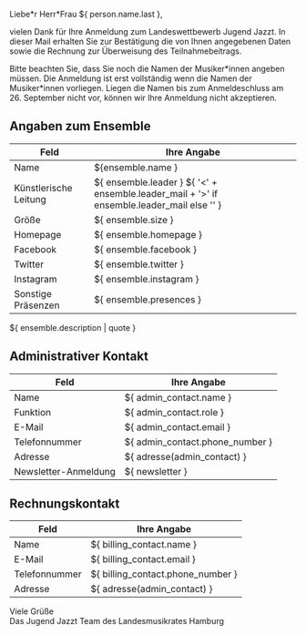 Liebe\*r Herr\*Frau ${ person.name.last },

vielen Dank für Ihre Anmeldung zum Landeswettbewerb Jugend Jazzt. In dieser Mail
erhalten Sie zur Bestätigung die von Ihnen angegebenen Daten sowie die Rechnung
zur Überweisung des Teilnahmebeitrags.

Bitte beachten Sie, dass Sie noch die Namen der Musiker\*innen angeben müssen.
Die Anmeldung ist erst vollständig wenn die Namen der Musiker\*innen vorliegen.
Liegen die Namen bis zum Anmeldeschluss am 26. September nicht vor, können wir
Ihre Anmeldung nicht akzeptieren.

## Angaben zum Ensemble
| Feld                  | Ihre Angabe                                                                                |
|-----------------------|--------------------------------------------------------------------------------------------|
| Name                  | ${ensemble.name }                                                                          |
| Künstlerische Leitung | ${ ensemble.leader } ${ '<' + ensemble.leader_mail + '>' if ensemble.leader_mail else '' } |
| Größe                 | ${ ensemble.size }                                                                         |
| Homepage              | ${ ensemble.homepage }                                                                     |
| Facebook              | ${ ensemble.facebook }                                                                     |
| Twitter               | ${ ensemble.twitter }                                                                      |
| Instagram             | ${ ensemble.instagram }                                                                    |
| Sonstige Präsenzen    | ${ ensemble.presences }                                                                    |

${ ensemble.description | quote }

## Administrativer Kontakt

| Feld                 | Ihre Angabe                     |
|----------------------|---------------------------------|
| Name                 | ${ admin_contact.name }         |
| Funktion             | ${ admin_contact.role }         |
| E-Mail               | ${ admin_contact.email }        |
| Telefonnummer        | ${ admin_contact.phone_number } |
| Adresse              | ${ adresse(admin_contact) }     |
| Newsletter-Anmeldung | ${ newsletter }                 |

## Rechnungskontakt

| Feld          | Ihre Angabe                       |
|---------------|-----------------------------------|
| Name          | ${ billing_contact.name }         |
| E-Mail        | ${ billing_contact.email }        |
| Telefonnummer | ${ billing_contact.phone_number } |
| Adresse       | ${ adresse(admin_contact) }       |

Viele Grüße  
Das Jugend Jazzt Team des Landesmusikrates Hamburg
